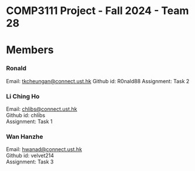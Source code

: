 # COMP3111 Project - Fall 2024 - Team 28

# Members

### Ronald
Email: tkcheungan@connect.ust.hk
Github id: R0nald88
Assignment: Task 2

### Li Ching Ho
Email: chlibs@connect.ust.hk\
Github id: chlibs\
Assignment: Task 1

### Wan Hanzhe
Email: hwanad@connect.ust.hk\
Github id: velvet214\
Assignment: Task 3

